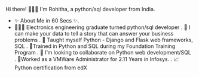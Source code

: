 Hi there! 🙋🏻‍♀️
I'm Rohitha, a python/sql developer from India.

* ✨ About Me in 60 Secs ✨. 
* 👩🏻‍💻 Electronics engineering graduate turned python/sql developer
. 👀 I can make your data to tell a story that can answer your business problems
. 📝 Taught myself Python - Django and Flask web frameworks, SQL
. 🏢Trained in Python and SQL during my Foundation Training Program
. 💞️ I’m looking to collaborate on Python web development/SQL 
. 🌠Worked as a VMWare Administrator for 2.11 Years in Infosys.
. 📈 Python certification from edX


